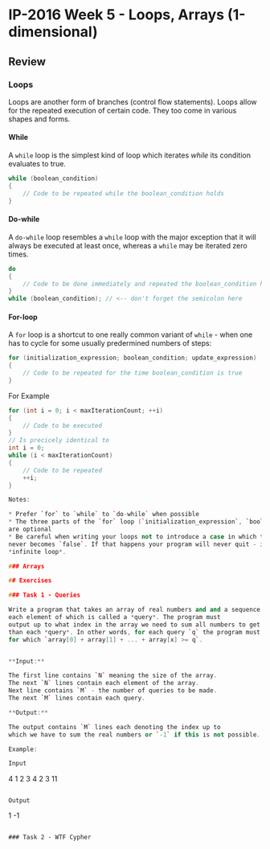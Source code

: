 # IP-2016 Week 5 - Loops, Arrays (1-dimensional)

## Review

### Loops

Loops are another form of branches (control flow statements). Loops allow for the repeated execution
of certain code. They too come in various shapes and forms.

#### While

A `while` loop is the simplest kind of loop which iterates *while* its condition evaluates to true.

```C++
while (boolean_condition)
{
    // Code to be repeated while the boolean_condition holds
}
```

#### Do-while

A `do-while` loop resembles a `while` loop with the major exception that it will always be executed
at least once, whereas a `while` may be iterated zero times.

```C++
do
{
    // Code to be done immediately and repeated the boolean_condition holds
}
while (boolean_condition); // <-- don't forget the semicolon here
```

#### For-loop

A `for` loop is a shortcut to one really common variant of `while` - when one has to cycle
for some usually predermined numbers of steps:

```C++
for (initialization_expression; boolean_condition; update_expression)
{
    // Code to be repeated for the time boolean_condition is true
}
```

For Example

```C++
for (int i = 0; i < maxIterationCount; ++i)
{
    // Code to be executed
}
// Is precicely identical to
int i = 0;
while (i < maxIterationCount)
{
    // Code to be repeated
    ++i;
}

Notes:

* Prefer `for` to `while` to `do-while` when possible
* The three parts of the `for` loop (`initialization_expression`, `boolean_condition`, `update_expression`)
are optional
* Be careful when writing your loops not to introduce a case in which the `boolean_condition`
never becomes `false`. If that happens your program will never quit - it will be stuck in an
*infinite loop*.

### Arrays

## Exercises

### Task 1 - Queries

Write a program that takes an array of real numbers and and a sequence of real numbers
each element of which is called a *query*. The program must
output up to what index in the array we need to sum all numbers to get a result bigger
than each *query*. In other words, for each query `q` the program must find that `x`
for which `array[0] + array[1] + ... + array[x] >= q`.


**Input:**

The first line contains `N` meaning the size of the array.
The next `N` lines contain each element of the array.
Next line contains `M` - the number of queries to be made.
The next `M` lines contain each query.

**Output:**

The output contains `M` lines each denoting the index up to
which we have to sum the real numbers or `-1` if this is not possible.

Example:

Input
```
4
1
2
3
4
2
3
11
```

Output
```
1
-1
```

### Task 2 - WTF Cypher

